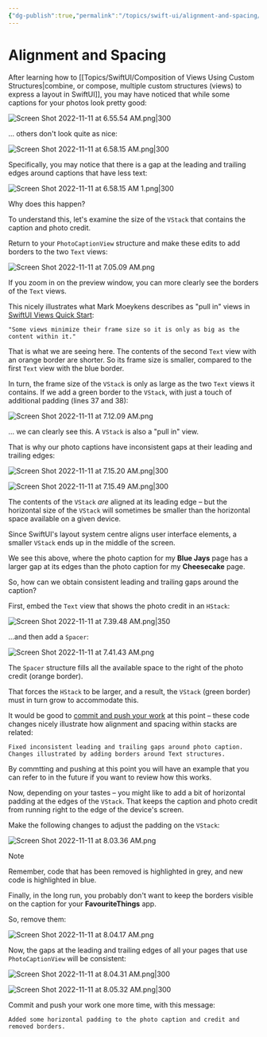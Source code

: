 ```yaml
---
{"dg-publish":true,"permalink":"/topics/swift-ui/alignment-and-spacing/","dgHomeLink":false}
---
```


# Alignment and Spacing

After learning how to [[Topics/SwiftUI/Composition of Views Using Custom Structures\|combine, or compose, multiple custom structures (views) to express a layout in SwiftUI]], you may have noticed that while some captions for your photos look pretty good:

![Screen Shot 2022-11-11 at 6.55.54 AM.png|300](/img/user/Attachments/Screen%20Shot%202022-11-11%20at%206.55.54%20AM.png)

... others don't look quite as nice:

![Screen Shot 2022-11-11 at 6.58.15 AM.png|300](/img/user/Attachments/Screen%20Shot%202022-11-11%20at%206.58.15%20AM.png)

Specifically, you may notice that there is a gap at the leading and trailing edges around captions that have less text:

![Screen Shot 2022-11-11 at 6.58.15 AM 1.png|300](/img/user/Attachments/Screen%20Shot%202022-11-11%20at%206.58.15%20AM%201.png)

Why does this happen?

To understand this, let's examine the size of the `VStack` that contains the caption and photo credit.

Return to your `PhotoCaptionView` structure and make these edits to add borders to the two `Text` views:

![Screen Shot 2022-11-11 at 7.05.09 AM.png](/img/user/Attachments/Screen%20Shot%202022-11-11%20at%207.05.09%20AM.png)

If you zoom in on the preview window, you can more clearly see the borders of the `Text` views.

This nicely illustrates what Mark Moeykens describes as "pull in" views in [SwiftUI Views Quick Start](https://www.bigmountainstudio.com/free-swiftui-book):

	"Some views minimize their frame size so it is only as big as the content within it."

That is what we are seeing here. The contents of the second `Text` view with an orange border are shorter. So its frame size is smaller, compared to the first `Text` view with the blue border.

In turn, the frame size of the `VStack` is only as large as the two `Text` views it contains. If we add a green border to the `VStack`, with just a touch of additional padding (lines 37 and 38):

![Screen Shot 2022-11-11 at 7.12.09 AM.png](/img/user/Attachments/Screen%20Shot%202022-11-11%20at%207.12.09%20AM.png)

... we can clearly see this. A `VStack` is also a "pull in" view.

That is why our photo captions have inconsistent gaps at their leading and trailing edges:

![Screen Shot 2022-11-11 at 7.15.20 AM.png|300](/img/user/Attachments/Screen%20Shot%202022-11-11%20at%207.15.20%20AM.png)

![Screen Shot 2022-11-11 at 7.15.49 AM.png|300](/img/user/Attachments/Screen%20Shot%202022-11-11%20at%207.15.49%20AM.png)

The contents of the `VStack` *are* aligned at its leading edge – but the horizontal size of the `VStack` will sometimes be smaller than the horizontal space available on a given device.

Since SwiftUI's layout system centre aligns user interface elements, a smaller `VStack` ends up in the middle of the screen.

We see this above, where the photo caption for my **Blue Jays** page has a larger gap at its edges than the photo caption for my **Cheesecake** page.

So, how can we obtain consistent leading and trailing gaps around the caption?

First, embed the  `Text` view that shows the photo credit in an `HStack`:

![Screen Shot 2022-11-11 at 7.39.48 AM.png|350](/img/user/Attachments/Screen%20Shot%202022-11-11%20at%207.39.48%20AM.png)

...and then add a `Spacer`:

![Screen Shot 2022-11-11 at 7.41.43 AM.png](/img/user/Attachments/Screen%20Shot%202022-11-11%20at%207.41.43%20AM.png)

The `Spacer` structure fills all the available space to the right of the photo credit (orange border).

That forces the `HStack` to be larger, and a result, the `VStack` (green border) must in turn grow to accommodate this.

It would be good to [commit and push your work](https://www.russellgordon.ca/cs/source-control/introduction/using-source-control.pdf) at this point – these code changes nicely illustrate how alignment and spacing within stacks are related:

```
Fixed inconsistent leading and trailing gaps around photo caption. Changes illustrated by adding borders around Text structures.
```

By commtting and pushing at this point you will have an example that you can refer to in the future if you want to review how this works.

Now, depending on your tastes – you might like to add a bit of horizontal padding at the edges of the `VStack`. That keeps the caption and photo credit from running right to the edge of the device's screen.

Make the following changes to adjust the padding on the `VStack`:

![Screen Shot 2022-11-11 at 8.03.36 AM.png](/img/user/Attachments/Screen%20Shot%202022-11-11%20at%208.03.36%20AM.png)

> [!NOTE]
> Remember, code that has been removed is highlighted in grey, and new code is highlighted in blue.

Finally, in the long run, you probably don't want to keep the borders visible on the caption for your **FavouriteThings** app.

So, remove them:

![Screen Shot 2022-11-11 at 8.04.17 AM.png](/img/user/Attachments/Screen%20Shot%202022-11-11%20at%208.04.17%20AM.png)

Now, the gaps at the leading and trailing edges of all your pages that use `PhotoCaptionView` will be consistent:

![Screen Shot 2022-11-11 at 8.04.31 AM.png|300](/img/user/Attachments/Screen%20Shot%202022-11-11%20at%208.04.31%20AM.png)

![Screen Shot 2022-11-11 at 8.05.32 AM.png|300](/img/user/Attachments/Screen%20Shot%202022-11-11%20at%208.05.32%20AM.png)

Commit and push your work one more time, with this message:

```
Added some horizontal padding to the photo caption and credit and removed borders.
```